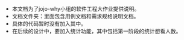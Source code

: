 ﻿* 本文档为了jojo-why小组的软件工程大作业提供说明。
* 文档文件夹：里面包含用例文档和需求规格说明文档。
* 具体的代码暂时没有加入其中。
* 在后续的设计中，要加入统计功能，其中包括第一阶段的统计想看人数。
